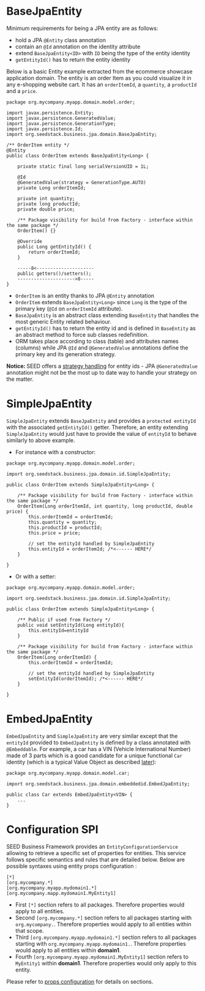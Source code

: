 # BaseJpaEntity

Minimum requirements for being a JPA entity are as follows:

- hold a JPA `@Entity` class annotation 
- contain an `@Id` annotation on the identity attribute 
- extend `BaseJpaEntity<ID>` with `ID` being the type of the entity identity
- `getEntityId()` has to return the entity identity
  
Below is a basic Entity example extracted from the ecommerce showcase application domain. The entity is an order Item as 
you could visualize it in any e-shopping website cart. It has an `orderItemId`, a `quantity`, a `productId` and a `price`.

```
package org.mycompany.myapp.domain.model.order;

import javax.persistence.Entity;
import javax.persistence.GeneratedValue;
import javax.persistence.GenerationType;
import javax.persistence.Id;
import org.seedstack.business.jpa.domain.BaseJpaEntity;

/** OrderItem entity */
@Entity
public class OrderItem extends BaseJpaEntity<Long> {
	
	private static final long serialVersionUID = 1L;

	@Id
	@GeneratedValue(strategy = GenerationType.AUTO)
	private Long orderItemId;

	private int quantity;
	private long productId;
	private double price;

	/** Package visibility for build from Factory - interface within the same package */
	OrderItem() {}
	
	@Override
	public Long getEntityId() {
		return orderItemId;
	}
	
	-----8<---------------------
	public getters()/setters();
	--------------------->8-----
}
```

- `OrderItem` is an entity thanks to JPA `@Entity` annotation
- `OrderItem` extends `BaseJpaEntity<Long>` since `Long` is the type of the primary key (`@Id` on `orderItemId` attribute).
- `BaseJpaEntity` is an abstract class extending `BaseEntity` that handles the most generic Entity related behaviour. 
- `getEntityId()` has to return the entity id and is defined in `BaseEntity` as an abstract method to force sub classes 
redefinition.
- ORM takes place according to class (table) and attributes names (columns) while JPA `@Id` and `@GeneratedValue` 
annotations define the primary key and its generation strategy.

<div class="callout callout-info">
<strong>Notice: </strong>SEED offers a
<a href="#!/business-doc/hands-on-domain/factory#entity-identity-management">strategy handling</a> for entity
ids - JPA <code>@GeneratedValue</code> annotation might not be the most up to date way to handle your strategy
on the matter.
</div>

# SimpleJpaEntity

`SimpleJpaEntity` extends `BaseJpaEntity` and provides a `protected entityId` with the associated `getEntityId()` getter. 
Therefore, an entity extending `SimpleJpaEntity` would just have to provide the value of `entityId` to behave similarly 
to above example.

- For instance with a constructor:

```
package org.mycompany.myapp.domain.model.order;

import org.seedstack.business.jpa.domain.id.SimpleJpaEntity;

public class OrderItem extends SimpleJpaEntity<Long> {

	/** Package visibility for build from Factory - interface within the same package */
	OrderItem(Long orderItemId, int quantity, long productId, double price) {
		this.orderItemId = orderItemId;
		this.quantity = quantity;            
		this.productId = productId;
		this.price = price;
		
		// set the entityId handled by SimpleJpaEntity
		this.entityId = orderItemId; /*<------ HERE*/
	}

}		
```

- Or with a setter:
```
package org.mycompany.myapp.domain.model.order;

import org.seedstack.business.jpa.domain.id.SimpleJpaEntity;

public class OrderItem extends SimpleJpaEntity<Long> {

	/** Public if used from Factory */
	public void setEntityId(Long entityId){
		this.entityId=entityId
	}
	
	/** Package visibility for build from Factory - interface within the same package */
	OrderItem(Long orderItemId) {
		this.orderItemId = orderItemId;	

		// set the entityId handled by SimpleJpaEntity
		setEntityId(orderItemId); /*<------ HERE*/
	}

}
```

# EmbedJpaEntity

`EmbedJpaEntity` and `SimpleJpaEntity` are very similar except that the `entityId` provided to `EmbedJpaEntity` 
is defined by a class annotated with `@Embeddable`. For example, a car has a VIN (Vehicle International Number) 
made of 3 parts which is a good candidate for a unique functional `Car` identity (which is a typical Value Object 
as described [later](#!/business-doc/hands-on-domain/value-object#example-2---vin)):

```
package org.mycompany.myapp.domain.model.car;

import org.seedstack.business.jpa.domain.embeddedid.EmbedJpaEntity;

public class Car extends EmbedJpaEntity<VIN> {
    ...
}
```

# Configuration SPI

SEED Business Framework provides an `EntityConfigurationService` allowing to retrieve a specific set of properties for 
entities. This service follows specific semantics and rules that are detailed below.
Below are possible syntaxes using entity props configuration :

```
[*]
[org.mycompany.*]
[org.mycompany.myapp.mydomain1.*]
[org.mycompany.mapp.mydomain1.MyEntity1]
```

* First  `[*]` section refers to all packages. Therefore properties would apply to all entities.
* Second `[org.mycompany.*]` section refers to all packages starting with `org.mycompany.`. Therefore properties would apply
to all entities within that scope.
* Third  `[org.mycompany.myapp.mydomain1.*]` section refers to all packages starting with `org.mycompany.myapp.mydomain1.`.
Therefore properties would apply to all entities within **domain1**.
* Fourth `[org.mycompany.myapp.mydomain1.MyEntity1]` section refers to `MyEntity1` within **domain1**. Therefore properties
would only apply to this entity.

Please refer to [props configuration](#!/seed-doc/core/configuration) for details on sections.
